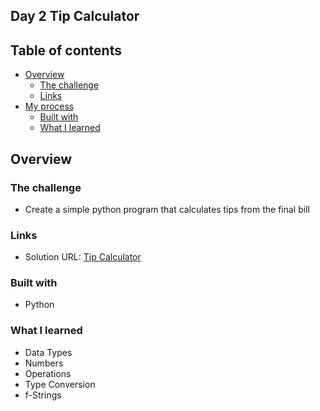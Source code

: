 ## Day 2 Tip Calculator
 
## Table of contents

- [Overview](#overview)
  - [The challenge](#the-challenge)
  - [Links](#links)
- [My process](#my-process)
  - [Built with](#built-with)
  - [What I learned](#what-i-learned)

## Overview

### The challenge

- Create a simple python program that calculates tips from the final bill

### Links

- Solution URL: [Tip Calculator](https://replit.com/@appbrewery/tip-calculator-end)

### Built with

- Python

### What I learned
- Data Types
- Numbers
- Operations
- Type Conversion
- f-Strings